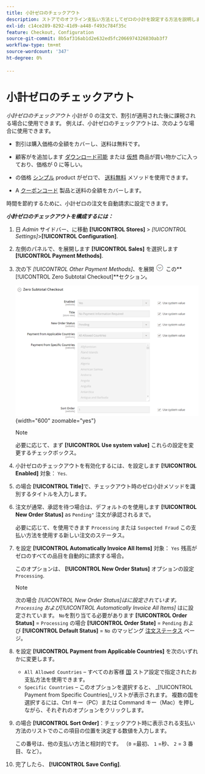 ```yaml
---
title: 小計ゼロのチェックアウト
description: ストアでのオフライン支払い方法としてゼロの小計を設定する方法を説明します。
exl-id: c14ce289-8292-41d9-a448-f493c784f35c
feature: Checkout, Configuration
source-git-commit: 8b5af316ab1d2e632ed5fc2066974326830ab3f7
workflow-type: tm+mt
source-wordcount: '347'
ht-degree: 0%

---
```


# 小計ゼロのチェックアウト

_小計ゼロのチェックアウト_ 小計が 0 の注文で、割引が適用された後に課税される場合に使用できます。 例えば、小計ゼロのチェックアウトは、次のような場合に使用できます。

- 割引は購入価格の全額をカバーし、送料は無料です。

- 顧客がを追加します [ダウンロード可能](../catalog/product-create-downloadable.md) または [仮想](../catalog/product-create-virtual.md) 商品が買い物かごに入っており、価格が 0 に等しい。

- の価格 [シンプル](../catalog/product-create-simple.md) product がゼロで、 [送料無料](shipping-free.md) メソッドを使用できます。

- A [クーポンコード](../merchandising-promotions/price-rules-cart-coupon.md) 製品と送料の全額をカバーします。

時間を節約するために、小計ゼロの注文を自動請求に設定できます。

**_小計ゼロのチェックアウトを構成するには：_**

1. 日 _Admin_ サイドバー、に移動 **[!UICONTROL Stores]** > _[!UICONTROL Settings]_>**[!UICONTROL Configuration]**.

1. 左側のパネルで、を展開します **[!UICONTROL Sales]** を選択します **[!UICONTROL Payment Methods]**.

1. 次の下 _[!UICONTROL Other Payment Methods]_、を展開 ![展開セレクター](../assets/icon-display-expand.png) この&#x200B;**[!UICONTROL Zero Subtotal Checkout]**セクション。

   ![小計ゼロ チェックアウト](../configuration-reference/sales/assets/payment-methods-zero-subtotal-checkout.png){width="600" zoomable="yes"}

   >[!NOTE]
   >
   >必要に応じて、まず **[!UICONTROL Use system value]** これらの設定を変更するチェックボックス。

1. 小計ゼロのチェックアウトを有効化するには、を設定します **[!UICONTROL Enabled]** 対象： `Yes`.

1. の場合 **[!UICONTROL Title]**&#x200B;で、チェックアウト時のゼロ小計メソッドを識別するタイトルを入力します。

1. 注文が通常、承認を待つ場合は、デフォルトのを使用します **[!UICONTROL New Order Status]** as `Pending"` 注文が承認されるまで。

   必要に応じて、を使用できます `Processing` または `Suspected Fraud` この支払い方法を使用する新しい注文のステータス。

1. を設定 **[!UICONTROL Automatically Invoice All Items]** 対象： `Yes` 残高がゼロのすべての品目を自動的に請求する場合。

   このオプションは、 **[!UICONTROL New Order Status]** オプションの設定 `Processing`.

   >[!NOTE]
   >
   >次の場合 _[!UICONTROL New Order Status]_はに設定されています。 `Processing` および_[!UICONTROL Automatically Invoice All Items]_ はに設定されています。 `No`を割り当てる必要があります **[!UICONTROL Order Status]** = `Processing` の場合 **[!UICONTROL Order State]** = `Pending` および **[!UICONTROL Default Status]** = `No` のマッピング [注文ステータス](order-status.md#custom-order-status) ページ。

1. を設定 **[!UICONTROL Payment from Applicable Countries]** を次のいずれかに変更します。

   - `All Allowed Countries`  – すべてのお客様 [国](../getting-started/store-details.md#country-options) ストア設定で指定されたお支払方法を使用できます。
   - `Specific Countries`  – このオプションを選択すると、 _[!UICONTROL Payment from Specific Countries]_リストが表示されます。 複数の国を選択するには、Ctrl キー（PC）または Command キー（Mac）を押しながら、それぞれのオプションをクリックします。

1. の場合 **[!UICONTROL Sort Order]**：チェックアウト時に表示される支払い方法のリストでのこの項目の位置を決定する数値を入力します。

   この番号は、他の支払い方法と相対的です。 （`0` =最初、 `1` =秒、 `2` = 3 番目、など）。

1. 完了したら、 **[!UICONTROL Save Config]**.
